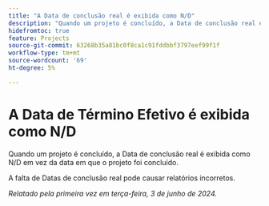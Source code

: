 ```yaml
---
title: "A Data de conclusão real é exibida como N/D"
description: "Quando um projeto é concluído, a Data de conclusão real é exibida como N/D em vez da data em que o projeto foi concluído."
hidefromtoc: true
feature: Projects
source-git-commit: 63268b35a81bc0f8ca1c91fddbbf3797eef99f1f
workflow-type: tm+mt
source-wordcount: '69'
ht-degree: 5%

---
```



# A Data de Término Efetivo é exibida como N/D

Quando um projeto é concluído, a Data de conclusão real é exibida como N/D em vez da data em que o projeto foi concluído.

A falta de Datas de conclusão real pode causar relatórios incorretos.

_Relatado pela primeira vez em terça-feira, 3 de junho de 2024._
